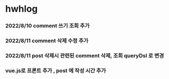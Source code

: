 # hwhlog
### 2022/8/10 comment 쓰기 조회 추가
### 2022/8/11 comment 삭제 수정 추가
### 2022/8/11 post 삭제시 관련된 comment 삭제, 조회 queryDsl 로 변경
### vue.js로 프론트 추가 , post 에 작성 시간 추가

